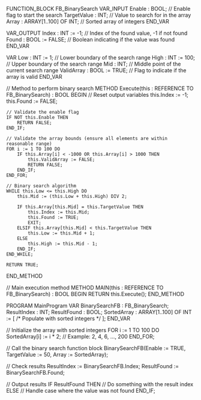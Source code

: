 FUNCTION_BLOCK FB_BinarySearch
VAR_INPUT
    Enable : BOOL; // Enable flag to start the search
    TargetValue : INT; // Value to search for in the array
    Array : ARRAY[1..100] OF INT; // Sorted array of integers
END_VAR

VAR_OUTPUT
    Index : INT := -1; // Index of the found value, -1 if not found
    Found : BOOL := FALSE; // Boolean indicating if the value was found
END_VAR

VAR
    Low : INT := 1; // Lower boundary of the search range
    High : INT := 100; // Upper boundary of the search range
    Mid : INT; // Middle point of the current search range
    ValidArray : BOOL := TRUE; // Flag to indicate if the array is valid
END_VAR

// Method to perform binary search
METHOD Execute(this : REFERENCE TO FB_BinarySearch) : BOOL
BEGIN
    // Reset output variables
    this.Index := -1;
    this.Found := FALSE;

    // Validate the enable flag
    IF NOT this.Enable THEN
        RETURN FALSE;
    END_IF;

    // Validate the array bounds (ensure all elements are within reasonable range)
    FOR i := 1 TO 100 DO
        IF this.Array[i] < -1000 OR this.Array[i] > 1000 THEN
            this.ValidArray := FALSE;
            RETURN FALSE;
        END_IF;
    END_FOR;

    // Binary search algorithm
    WHILE this.Low <= this.High DO
        this.Mid := (this.Low + this.High) DIV 2;

        IF this.Array[this.Mid] = this.TargetValue THEN
            this.Index := this.Mid;
            this.Found := TRUE;
            EXIT;
        ELSIF this.Array[this.Mid] < this.TargetValue THEN
            this.Low := this.Mid + 1;
        ELSE
            this.High := this.Mid - 1;
        END_IF;
    END_WHILE;

    RETURN TRUE;
END_METHOD

// Main execution method
METHOD MAIN(this : REFERENCE TO FB_BinarySearch) : BOOL
BEGIN
    RETURN this.Execute();
END_METHOD


PROGRAM MainProgram
VAR
    BinarySearchFB : FB_BinarySearch;
    ResultIndex : INT;
    ResultFound : BOOL;
    SortedArray : ARRAY[1..100] OF INT := [ /* Populate with sorted integers */ ];
END_VAR

// Initialize the array with sorted integers
FOR i := 1 TO 100 DO
    SortedArray[i] := i * 2; // Example: 2, 4, 6, ..., 200
END_FOR;

// Call the binary search function block
BinarySearchFB(Enable := TRUE, TargetValue := 50, Array := SortedArray);

// Check results
ResultIndex := BinarySearchFB.Index;
ResultFound := BinarySearchFB.Found;

// Output results
IF ResultFound THEN
    // Do something with the result index
ELSE
    // Handle case where the value was not found
END_IF;
